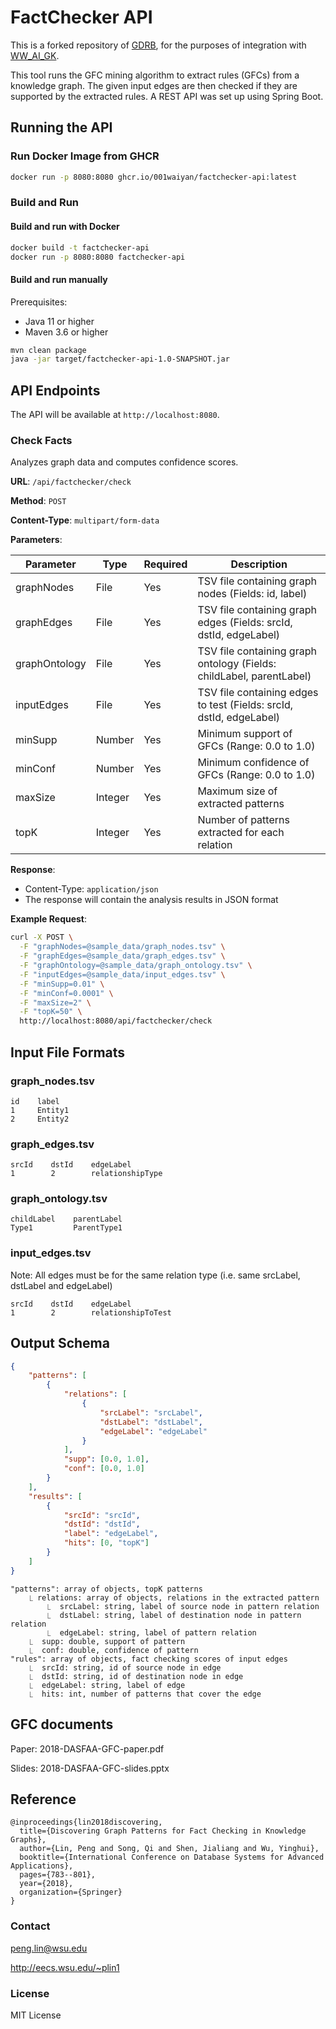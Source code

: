 # FactChecker API

This is a forked repository of [GDRB](https://github.com/wsu-db/GDRB), for the purposes of integration with [WW_AI_GK](https://github.com/AY2425S1-DSA3101-Weeping-Wranglers/WW-AI-GK).

This tool runs the GFC mining algorithm to extract rules (GFCs) from a knowledge graph. The given input edges are then checked if they are supported by the extracted rules. A REST API was set up using Spring Boot.

## Running the API

### Run Docker Image from GHCR

```bash
docker run -p 8080:8080 ghcr.io/001waiyan/factchecker-api:latest
```

### Build and Run

#### Build and run with Docker

```bash
docker build -t factchecker-api
docker run -p 8080:8080 factchecker-api
```

#### Build and run manually

Prerequisites:

- Java 11 or higher
- Maven 3.6 or higher

```bash
mvn clean package
java -jar target/factchecker-api-1.0-SNAPSHOT.jar
```

## API Endpoints

The API will be available at `http://localhost:8080`.

### Check Facts

Analyzes graph data and computes confidence scores.

**URL**: `/api/factchecker/check`

**Method**: `POST`

**Content-Type**: `multipart/form-data`

**Parameters**:

| Parameter     | Type    | Required | Description                                                          |
| ------------- | ------- | -------- | -------------------------------------------------------------------- |
| graphNodes    | File    | Yes      | TSV file containing graph nodes (Fields: id, label)                  |
| graphEdges    | File    | Yes      | TSV file containing graph edges (Fields: srcId, dstId, edgeLabel)    |
| graphOntology | File    | Yes      | TSV file containing graph ontology (Fields: childLabel, parentLabel) |
| inputEdges    | File    | Yes      | TSV file containing edges to test (Fields: srcId, dstId, edgeLabel)  |
| minSupp       | Number  | Yes      | Minimum support of GFCs (Range: 0.0 to 1.0)                          |
| minConf       | Number  | Yes      | Minimum confidence of GFCs (Range: 0.0 to 1.0)                       |
| maxSize       | Integer | Yes      | Maximum size of extracted patterns                                   |
| topK          | Integer | Yes      | Number of patterns extracted for each relation                       |

**Response**:

- Content-Type: `application/json`
- The response will contain the analysis results in JSON format

**Example Request**:

```bash
curl -X POST \
  -F "graphNodes=@sample_data/graph_nodes.tsv" \
  -F "graphEdges=@sample_data/graph_edges.tsv" \
  -F "graphOntology=@sample_data/graph_ontology.tsv" \
  -F "inputEdges=@sample_data/input_edges.tsv" \
  -F "minSupp=0.01" \
  -F "minConf=0.0001" \
  -F "maxSize=2" \
  -F "topK=50" \
  http://localhost:8080/api/factchecker/check
```

## Input File Formats

### graph_nodes.tsv

```
id    label
1     Entity1
2     Entity2
```

### graph_edges.tsv

```
srcId    dstId    edgeLabel
1        2        relationshipType
```

### graph_ontology.tsv

```
childLabel    parentLabel
Type1         ParentType1
```

### input_edges.tsv
Note: All edges must be for the same relation type (i.e. same srcLabel, dstLabel and edgeLabel)
```
srcId    dstId    edgeLabel
1        2        relationshipToTest
```

## Output Schema

```json
{
    "patterns": [
        {
            "relations": [
                {
                    "srcLabel": "srcLabel",
                    "dstLabel": "dstLabel",
                    "edgeLabel": "edgeLabel"
                }
            ],
            "supp": [0.0, 1.0],
            "conf": [0.0, 1.0]
        }
    ],
    "results": [
        {
            "srcId": "srcId",
            "dstId": "dstId",
            "label": "edgeLabel",
            "hits": [0, "topK"]
        }
    ]
}

```

```
"patterns": array of objects, topK patterns
	⎿ relations: array of objects, relations in the extracted pattern
		⎿  srcLabel: string, label of source node in pattern relation
		⎿  dstLabel: string, label of destination node in pattern relation
		⎿  edgeLabel: string, label of pattern relation
	⎿  supp: double, support of pattern
	⎿  conf: double, confidence of pattern
"rules": array of objects, fact checking scores of input edges
	⎿  srcId: string, id of source node in edge
	⎿  dstId: string, id of destination node in edge
	⎿  edgeLabel: string, label of edge
	⎿  hits: int, number of patterns that cover the edge
```

## GFC documents

Paper: 2018-DASFAA-GFC-paper.pdf

Slides: 2018-DASFAA-GFC-slides.pptx

## Reference

```
@inproceedings{lin2018discovering,
  title={Discovering Graph Patterns for Fact Checking in Knowledge Graphs},
  author={Lin, Peng and Song, Qi and Shen, Jialiang and Wu, Yinghui},
  booktitle={International Conference on Database Systems for Advanced Applications},
  pages={783--801},
  year={2018},
  organization={Springer}
}
```

### Contact

peng.lin@wsu.edu

http://eecs.wsu.edu/~plin1

### License

MIT License
